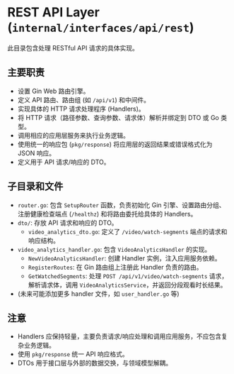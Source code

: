 # REST API Layer (`internal/interfaces/api/rest`)

此目录包含处理 RESTful API 请求的具体实现。

## 主要职责

*   设置 Gin Web 路由引擎。
*   定义 API 路由、路由组 (如 `/api/v1`) 和中间件。
*   实现具体的 HTTP 请求处理程序 (Handlers)。
*   将 HTTP 请求（路径参数、查询参数、请求体）解析并绑定到 DTO 或 Go 类型。
*   调用相应的应用层服务来执行业务逻辑。
*   使用统一的响应包 (`pkg/response`) 将应用层的返回结果或错误格式化为 JSON 响应。
*   定义用于 API 请求/响应的 DTO。

## 子目录和文件

*   `router.go`: 包含 `SetupRouter` 函数，负责初始化 Gin 引擎、设置路由分组、注册健康检查端点 (`/healthz`) 和将路由委托给具体的 Handlers。
*   `dto/`: 存放 API 请求和响应的 DTO。
    *   `video_analytics_dto.go`: 定义了 `/video/watch-segments` 端点的请求和响应结构。
*   `video_analytics_handler.go`: 包含 `VideoAnalyticsHandler` 的实现。
    *   `NewVideoAnalyticsHandler`: 创建 Handler 实例，注入应用服务依赖。
    *   `RegisterRoutes`: 在 Gin 路由组上注册此 Handler 负责的路由。
    *   `GetWatchedSegments`: 处理 `POST /api/v1/video/watch-segments` 请求，解析请求体，调用 `VideoAnalyticsService`，并返回分段观看时长结果。
*   (未来可能添加更多 handler 文件，如 `user_handler.go` 等)

## 注意

*   Handlers 应保持轻量，主要负责请求/响应处理和调用应用服务，不应包含复杂业务逻辑。
*   使用 `pkg/response` 统一 API 响应格式。
*   DTOs 用于接口层与外部的数据交换，与领域模型解耦。 